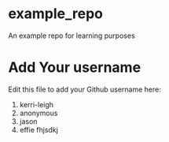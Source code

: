 # example_repo
An example repo for learning purposes
# Add Your username
Edit this file to add your Github username here:
1. kerri-leigh
2. anonymous
3. jason
4. effie
fhjsdkj